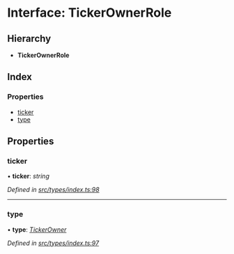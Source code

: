 # Interface: TickerOwnerRole

## Hierarchy

* **TickerOwnerRole**

## Index

### Properties

* [ticker](tickerownerrole.md#ticker)
* [type](tickerownerrole.md#type)

## Properties

###  ticker

• **ticker**: *string*

*Defined in [src/types/index.ts:98](https://github.com/PolymathNetwork/polymesh-sdk/blob/da0f7fd7/src/types/index.ts#L98)*

___

###  type

• **type**: *[TickerOwner](../enums/roletype.md#tickerowner)*

*Defined in [src/types/index.ts:97](https://github.com/PolymathNetwork/polymesh-sdk/blob/da0f7fd7/src/types/index.ts#L97)*
